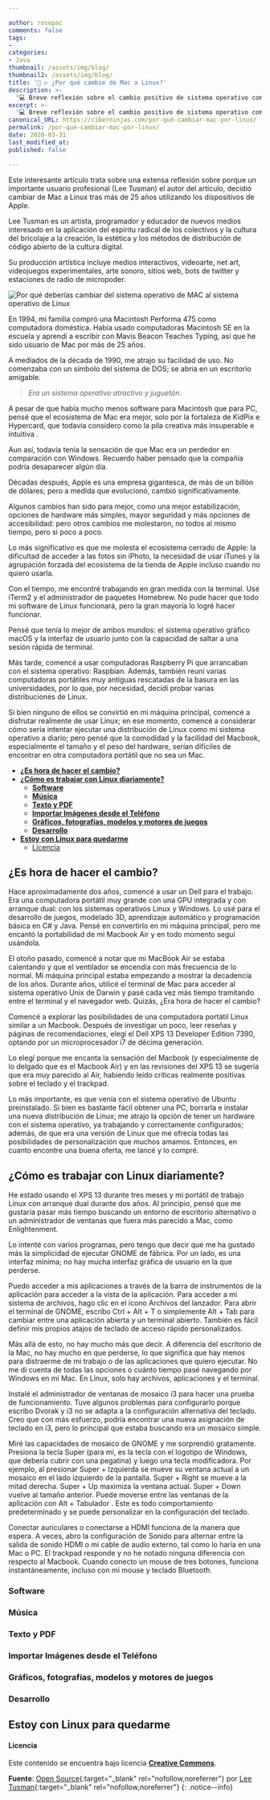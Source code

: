 ```yaml
---

author: rosepac
comments: false
tags:
- 
categories:
- Java
thumbnail: /assets/img/blog/
thumbnail2: /assets/img/blog/
title: '🥇 ▷ ¿Por qué cambie de Mac a Linux?'
description: >-
  '💻 Breve reflexión sobre el cambio positivo de sistema operativo como iOS hacia Linux'
excerpt: >-
  '💻 Breve reflexión sobre el cambio positivo de sistema operativo como iOS hacia Linux'
canonical_URL: https://ciberninjas.com/por-qué-cambiar-mac-por-linux/
permalink: /por-qué-cambiar-mac-por-linux/
date: 2020-03-31
last_modified_at: 
published: false

---
```


Este interesante artículo trata sobre una extensa reflexión sobre porque un importante usuario profesional (Lee Tusman) el autor del artículo, decidió cambiar de Mac a Linux tras más de 25 años utilizando los dispositivos de Apple.

Lee Tusman es un artista, programador y educador de nuevos medios interesado en la aplicación del espíritu radical de los colectivos y la cultura del bricolaje a la creación, la estética y los métodos de distribución de código abierto de la cultura digital.

Su producción artística incluye medios interactivos, videoarte, net art, videojuegos experimentales, arte sonoro, sitios web, bots de twitter y estaciones de radio de micropoder.

![Por qué deberías cambiar del sistema operativo de MAC al sistema operativo de Linux](/assets/img/blog/cambiar-mac-linux.webp "Por qué deberías cambiar del sistema operativo de MAC al sistema operativo de Linux")

En 1994, mi familia compró una Macintosh Performa 475 como computadora doméstica. Había usado computadoras Macintosh SE en la escuela y aprendí a escribir con Mavis Beacon Teaches Typing, así que he sido usuario de Mac por más de 25 años.

A mediados de la década de 1990, me atrajo su facilidad de uso. No comenzaba con un símbolo del sistema de DOS; se abria en un escritorio amigable.

> *Era un sistema operativo atractivo y juguetón.*

A pesar de que había mucho menos software para Macintosh que para PC, pensé que el ecosistema de Mac era mejor, solo por la fortaleza de KidPix e Hypercard, que todavía considero como la pila creativa más insuperable e intuitiva .

Aun así, todavía tenía la sensación de que Mac era un perdedor en comparación con Windows. Recuerdo haber pensado que la compañía podría desaparecer algún día.

Décadas después, Apple es una empresa gigantesca, de más de un billón de dólares; pero a medida que evolucionó, cambió significativamente.

Algunos cambios han sido para mejor, como una mejor estabilización, opciones de hardware más simples, mayor seguridad y más opciones de accesibilidad: pero otros cambios me molestaron, no todos al mismo tiempo, pero si poco a poco.

Lo más significativo es que me molesta el ecosistema cerrado de Apple: la dificultad de acceder a las fotos sin iPhoto, la necesidad de usar iTunes y la agrupación forzada del ecosistema de la tienda de Apple incluso cuando no quiero usarla.

Con el tiempo, me encontré trabajando en gran medida con la terminal. Usé iTerm2 y el administrador de paquetes Homebrew. No pude hacer que todo mi software de Linux funcionará, pero la gran mayoría lo logré hacer funcionar.

Pensé que tenía lo mejor de ambos mundos: el sistema operativo gráfico macOS y la interfaz de usuario junto con la capacidad de saltar a una sesión rápida de terminal.

Más tarde, comencé a usar computadoras Raspberry Pi que arrancaban con el sistema operativo: Raspbian. Además, también reuní varias computadoras portátiles muy antiguas rescatadas de la basura en las universidades, por lo que, por necesidad, decidí probar varias distribuciones de Linux.

Si bien ninguno de ellos se convirtió en mi máquina principal, comencé a disfrutar realmente de usar Linux; en ese momento, comencé a considerar cómo sería intentar ejecutar una distribución de Linux como mi sistema operativo a diario; pero pensé que la comodidad y la facilidad del Macbook, especialmente el tamaño y el peso del hardware, serían difíciles de encontrar en otra computadora portátil que no sea un Mac.

- [**¿Es hora de hacer el cambio?**](#es-hora-de-hacer-el-cambio)
- [**¿Cómo es trabajar con Linux diariamente?**](#cómo-es-trabajar-con-linux-diariamente)
  - [**Software**](#software)
  - [**Música**](#música)
  - [**Texto y PDF**](#texto-y-pdf)
  - [**Importar Imágenes desde el Teléfono**](#importar-imágenes-desde-el-teléfono)
  - [**Gráficos, fotografías, modelos y motores de juegos**](#gráficos-fotografías-modelos-y-motores-de-juegos)
  - [**Desarrollo**](#desarrollo)
- [**Estoy con Linux para quedarme**](#estoy-con-linux-para-quedarme)
    - [Licencia](#licencia)

## **¿Es hora de hacer el cambio?**

Hace aproximadamente dos años, comencé a usar un Dell para el trabajo. Era una computadora portátil muy grande con una GPU integrada y con arranque dual: con los sistemas operativos Linux y Windows. Lo usé para el desarrollo de juegos, modelado 3D, aprendizaje automático y programación básica en C# y Java. Pensé en convertirlo en mi máquina principal, pero me encantó la portabilidad de mi Macbook Air y en todo momento seguí usándola.

El otoño pasado, comencé a notar que mi MacBook Air se estaba calentando y que el ventilador se encendía con más frecuencia de lo normal. Mi máquina principal estaba empezando a mostrar la decadencia de los años. Durante años, utilicé el terminal de Mac para acceder al sistema operativo Unix de Darwin y pasé cada vez más tiempo tramitando entre el terminal y el navegador web. Quizás, ¿Era hora de hacer el cambio?

Comencé a explorar las posibilidades de una computadora portátil Linux similar a un Macbook. Después de investigar un poco, leer reseñas y páginas de recomendaciones, elegí el Dell XPS 13 Developer Edition 7390, optando por un microprocesador i7 de décima generación.

Lo elegí porque me encanta la sensación del Macbook (y especialmente de lo delgado que es el Macbook Air) y en las revisiones del XPS 13 se sugería que era muy parecido al Air, habiendo leído críticas realmente positivas sobre el teclado y el trackpad.

Lo más importante, es que venía con el sistema operativo de Ubuntu preinstalado. Si bien es bastante fácil obtener una PC, borrarla e instalar una nueva distribución de Linux; me atrajo la opción de tener un hardware con el sistema operativo, ya trabajando y correctamente configurados; además, de que era una versión de Linux que me ofrecía todas las posibilidades de personalización que muchos amamos. Entonces, en cuanto encontre una buena oferta, me lancé y lo compré.

## **¿Cómo es trabajar con Linux diariamente?**

He estado usando el XPS 13 durante tres meses y mi portátil de trabajo Linux con arranque dual durante dos años. Al principio, pensé que me gustaría pasar más tiempo buscando un entorno de escritorio alternativo o un administrador de ventanas que fuera más parecido a Mac, como Enlightenment.

Lo intenté con varios programas, pero tengo que decir que me ha gustado más la simplicidad de ejecutar GNOME de fábrica. Por un lado, es una interfaz mínima; no hay mucha interfaz gráfica de usuario en la que perderse.

Puedo acceder a mis aplicaciones a través de la barra de instrumentos de la aplicación para acceder a la vista de la aplicación. Para acceder a mi sistema de archivos, hago clic en el ícono Archivos del lanzador. Para abrir el terminal de GNOME, escribo Ctrl + Alt + T o simplemente Alt + Tab para cambiar entre una aplicación abierta y un terminal abierto. También es fácil definir mis propios atajos de teclado de acceso rápido personalizados.

Más allá de esto, no hay mucho más que decir. A diferencia del escritorio de la Mac, no hay mucho en que perderse, lo que significa que hay menos para distraerme de mi trabajo o de las aplicaciones que quiero ejecutar. No me di cuenta de todas las opciones o cuánto tiempo pasé navegando por Windows en mi Mac. En Linux, solo hay archivos, aplicaciones y el terminal.

Instalé el administrador de ventanas de mosaico i3 para hacer una prueba de funcionamiento. Tuve algunos problemas para configurarlo porque escribo Dvorak y i3 no se adapta a la configuración alternativa del teclado. Creo que con más esfuerzo, podría encontrar una nueva asignación de teclado en i3, pero lo principal que estaba buscando era un mosaico simple.

Miré las capacidades de mosaico de GNOME y me sorprendió gratamente. Presiona la tecla Super (para mí, es la tecla con el logotipo de Windows, que debería cubrir con una pegatina) y luego una tecla modificadora. Por ejemplo, al presionar Super + Izquierda se mueve su ventana actual a un mosaico en el lado izquierdo de la pantalla. Super + Right se mueve a la mitad derecha. Super + Up maximiza la ventana actual. Super + Down vuelve al tamaño anterior. Puede moverse entre las ventanas de la aplicación con Alt + Tabulador . Este es todo comportamiento predeterminado y se puede personalizar en la configuración del teclado.

Conectar auriculares o conectarse a HDMI funciona de la manera que espera. A veces, abro la configuración de Sonido para alternar entre la salida de sonido HDMI o mi cable de audio externo, tal como lo haría en una Mac o PC. El trackpad responde y no he notado ninguna diferencia con respecto al Macbook. Cuando conecto un mouse de tres botones, funciona instantáneamente, incluso con mi mouse y teclado Bluetooth.

### **Software**

<!-- contenido -->

### **Música**

<!-- contenido -->

### **Texto y PDF**

<!-- contenido -->

### **Importar Imágenes desde el Teléfono**

<!-- contenido -->

### **Gráficos, fotografías, modelos y motores de juegos**

<!-- contenido -->

### **Desarrollo**

<!-- contenido -->

## **Estoy con Linux para quedarme**

#### Licencia

Este contenido se encuentra bajo licencia **[Creative Commons](https://creativecommons.org/licenses/ "Licencia Licencia de Creative Commons")**.

**Fuente**: [Open Source](https://opensource.com/article/20/3/mac-linux "Por qué cambie de Mac a Linux por Lee Tusman"){:target="_blank" rel="nofollow,noreferrer"} por [Lee Tusman](https://twitter.com/2sman2sman){:target="_blank" rel="nofollow,noreferrer"}
{: .notice--info}
